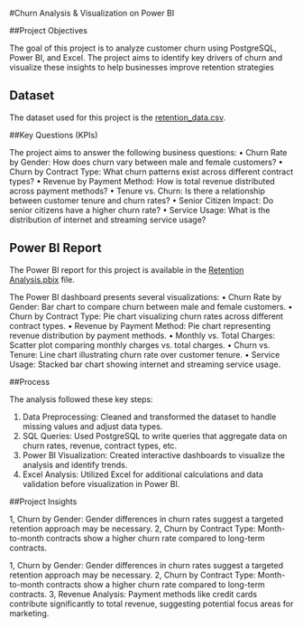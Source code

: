 #Churn Analysis & Visualization on Power BI

##Project Objectives 

The goal of this project is to analyze customer churn using PostgreSQL, Power BI, and Excel. The project aims to identify key drivers of churn and visualize these insights to help businesses improve retention strategies

## Dataset

The dataset used for this project is the [retention_data.csv](./retention_data.csv).

##Key Questions (KPIs)

The project aims to answer the following business questions:
•	Churn Rate by Gender: How does churn vary between male and female customers?
•	Churn by Contract Type: What churn patterns exist across different contract types?
•	Revenue by Payment Method: How is total revenue distributed across payment methods?
•	Tenure vs. Churn: Is there a relationship between customer tenure and churn rates?
•	Senior Citizen Impact: Do senior citizens have a higher churn rate?
•	Service Usage: What is the distribution of internet and streaming service usage?


## Power BI Report

The Power BI report for this project is available in the [Retention Analysis.pbix](./Retention%20Analysis.pbix) file.

The Power BI dashboard presents several visualizations:
•	Churn Rate by Gender: Bar chart to compare churn between male and female customers.
•	Churn by Contract Type: Pie chart visualizing churn rates across different contract types.
•	Revenue by Payment Method: Pie chart representing revenue distribution by payment methods.
•	Monthly vs. Total Charges: Scatter plot comparing monthly charges vs. total charges.
•	Churn vs. Tenure: Line chart illustrating churn rate over customer tenure.
•	Service Usage: Stacked bar chart showing internet and streaming service usage.

##Process

The analysis followed these key steps:
1.	Data Preprocessing: Cleaned and transformed the dataset to handle missing values and adjust data types.
2.	SQL Queries: Used PostgreSQL to write queries that aggregate data on churn rates, revenue, contract types, etc.
3.	Power BI Visualization: Created interactive dashboards to visualize the analysis and identify trends.
4.	Excel Analysis: Utilized Excel for additional calculations and data validation before visualization in Power BI.

##Project Insights

1, Churn by Gender: Gender differences in churn rates suggest a targeted retention approach may be necessary.
2, Churn by Contract Type: Month-to-month contracts show a higher churn rate compared to long-term contracts. 

1, Churn by Gender: Gender differences in churn rates suggest a targeted retention     approach may be necessary.
2, Churn by Contract Type: Month-to-month contracts show a higher churn rate compared to long-term contracts. 
3, Revenue Analysis: Payment methods like credit cards contribute significantly to total revenue, suggesting potential focus areas for marketing. 



